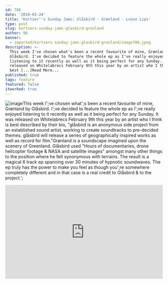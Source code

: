 ```yaml
---
id: 786
date: '2019-03-24'
title: 'Kortzer''s Sunday Jams: Glåsbird - Grønland - Loose Lips'
type: post
slug: kortzers-sunday-jams-glasbird-gronland
author: 96
banner:
  - imported/kortzers-sunday-jams-glasbird-gronland/image786.jpeg
description: >-
  This week I've chosen what's been a recent favourite of mine, Grønland by
  Glåsbird. I've decided to feature the whole ep as I've really enjoyed
  listening to it recently as well as it being perfect for any Sunday. It was
  released on Whitelabrecs February 9th this year by an artist who I think is
  best [...]Read More...
published: true
tags: feature
featured: false
itworked: true
---
```

![image](../imported/kortzers-sunday-jams-glasbird-gronland/image786.jpeg)This week I';ve chosen what';s been a recent favourite of mine, Grønland by Glåsbird. I';ve decided to feature the whole ep as I';ve really enjoyed listening to it recently as well as it being perfect for any Sunday. It was released on Whitelabrecs February 9th this year by an artist who I think is best described by their bio, "glåsbird is an anonymous side project from an established sound artist, working to create soundtracks to pre-decided themes. glåsbird will release a series of geographically inspired works as well as record for film."Grønland is a soundscape imagined upon the scenery of Greenland. Glåsbird used "Hours of documentaries, drone helicopter footage & NASA and satellite images" amongst many other things to the position where he felt synonymous with terrains. The result is a magical 6 track ep spanning over 30 minutes of hypnotic soundwaves. The ep truly has the power to make you feel as though you';re somewhere completely different and in that case is a real credit to Glåsbird & to the project.';

<iframe width='100%' height='300' scrolling='no' frameborder='no' allow='autoplay' src='http://www.youtube.com/embed/1Acj-TeKFCU?wmode=opaque'></iframe>
